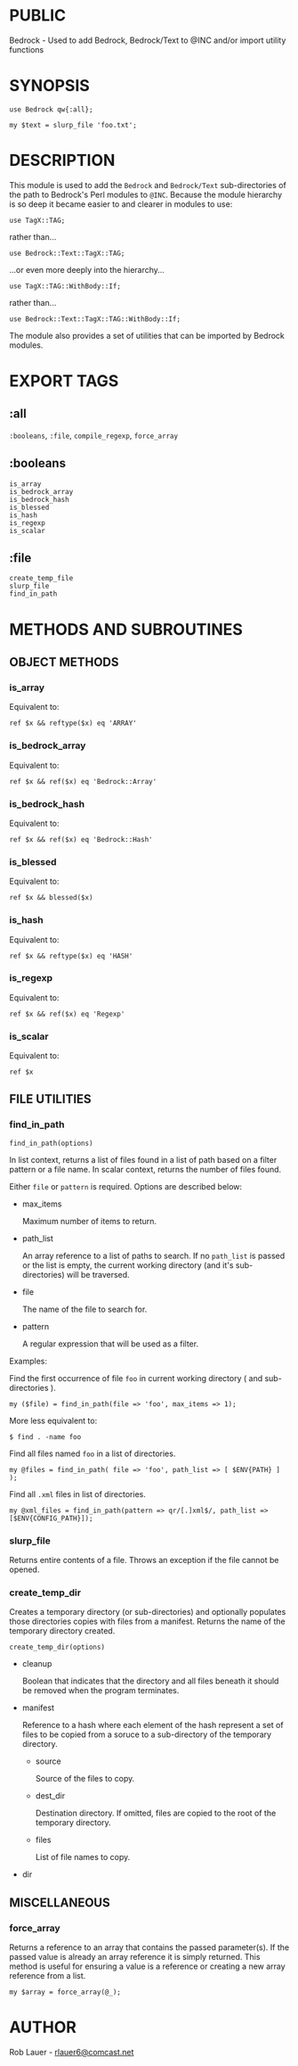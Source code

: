 # PUBLIC

Bedrock - Used to add Bedrock, Bedrock/Text to @INC and/or import utility functions

# SYNOPSIS

    use Bedrock qw{:all};

    my $text = slurp_file 'foo.txt';

# DESCRIPTION

This module is used to add the `Bedrock` and `Bedrock/Text`
sub-directories of the path to Bedrock's Perl modules to
`@INC`. Because the module hierarchy is so deep it became easier to
and clearer in modules to use:

    use TagX::TAG;

rather than...

    use Bedrock::Text::TagX::TAG;

...or even more deeply into the hierarchy...

    use TagX::TAG::WithBody::If;

rather than...

    use Bedrock::Text::TagX::TAG::WithBody::If;

The module also provides a set of utilities that can be imported by Bedrock modules.

# EXPORT TAGS

## :all

`:booleans`, `:file`, `compile_regexp`, `force_array`

## :booleans

    is_array
    is_bedrock_array
    is_bedrock_hash
    is_blessed
    is_hash
    is_regexp
    is_scalar

## :file

    create_temp_file
    slurp_file
    find_in_path

# METHODS AND SUBROUTINES

## OBJECT METHODS

### is\_array

Equivalent to:

    ref $x && reftype($x) eq 'ARRAY'

### is\_bedrock\_array

Equivalent to:

    ref $x && ref($x) eq 'Bedrock::Array'

### is\_bedrock\_hash

Equivalent to:

    ref $x && ref($x) eq 'Bedrock::Hash'

### is\_blessed

Equivalent to:

    ref $x && blessed($x)

### is\_hash

Equivalent to:

    ref $x && reftype($x) eq 'HASH'

### is\_regexp

Equivalent to:

    ref $x && ref($x) eq 'Regexp'

### is\_scalar

Equivalent to:

    ref $x

## FILE UTILITIES

### find\_in\_path

    find_in_path(options)

In list context, returns a list of files found in a list of path based
on a filter pattern or a file name. In scalar context, returns the
number of files found.

Either `file` or `pattern` is required. Options are described below:

- max\_items

    Maximum number of items to return.

- path\_list

    An array reference to a list of paths to search. If no `path_list` is
    passed or the list is empty, the current working directory (and it's
    sub-directories) will be traversed.

- file

    The name of the file to search for.

- pattern

    A regular expression that will be used as a filter.

Examples:

Find the first occurrence of file `foo` in current working directory ( and sub-directories
).

    my ($file) = find_in_path(file => 'foo', max_items => 1);

More less equivalent to:

    $ find . -name foo

Find all files named `foo` in a list of directories.

    my @files = find_in_path( file => 'foo', path_list => [ $ENV{PATH} ] );

Find all `.xml` files in list of directories.

    my @xml_files = find_in_path(pattern => qr/[.]xml$/, path_list => [$ENV{CONFIG_PATH}]);

### slurp\_file

Returns entire contents of a file. Throws an exception if the file
cannot be opened.

### create\_temp\_dir

Creates a temporary directory (or sub-directories) and optionally
populates those directories copies with files from a manifest. Returns
the name of the temporary directory created.

    create_temp_dir(options)

- cleanup

    Boolean that indicates that the directory and all files beneath it
    should be removed when the program terminates.

- manifest

    Reference to a hash where each element of the hash represent a set of
    files to be copied from a soruce to a sub-directory of the temporary
    directory.

    - source

        Source of the files to copy.

    - dest\_dir

        Destination directory.  If omitted, files are copied to the root of
        the temporary directory.

    - files

        List of file names to copy.

- dir

## MISCELLANEOUS

### force\_array

Returns a reference to an array that contains the passed
parameter(s). If the passed value is already an array reference it is
simply returned. This method is useful for ensuring a value is a
reference or creating a new array reference from a list.

    my $array = force_array(@_);

# AUTHOR

Rob Lauer - <rlauer6@comcast.net>
